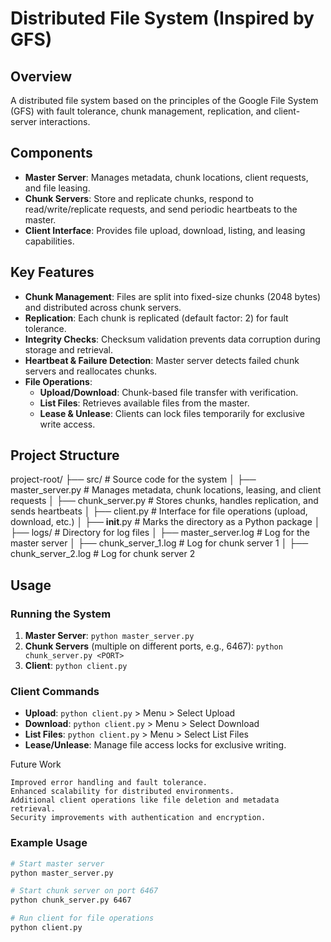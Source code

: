 
# Distributed File System (Inspired by GFS)

## Overview
A distributed file system based on the principles of the Google File System (GFS) with fault tolerance, chunk management, replication, and client-server interactions.

## Components
- **Master Server**: Manages metadata, chunk locations, client requests, and file leasing.
- **Chunk Servers**: Store and replicate chunks, respond to read/write/replicate requests, and send periodic heartbeats to the master.
- **Client Interface**: Provides file upload, download, listing, and leasing capabilities.

## Key Features
- **Chunk Management**: Files are split into fixed-size chunks (2048 bytes) and distributed across chunk servers.
- **Replication**: Each chunk is replicated (default factor: 2) for fault tolerance.
- **Integrity Checks**: Checksum validation prevents data corruption during storage and retrieval.
- **Heartbeat & Failure Detection**: Master server detects failed chunk servers and reallocates chunks.
- **File Operations**:
  - **Upload/Download**: Chunk-based file transfer with verification.
  - **List Files**: Retrieves available files from the master.
  - **Lease & Unlease**: Clients can lock files temporarily for exclusive write access.

## Project Structure
project-root/
├── src/                              # Source code for the system
│   ├── master_server.py              # Manages metadata, chunk locations, leasing, and client requests
│   ├── chunk_server.py               # Stores chunks, handles replication, and sends heartbeats
│   ├── client.py                     # Interface for file operations (upload, download, etc.)
│   ├── __init__.py                   # Marks the directory as a Python package
│
├── logs/                             # Directory for log files
│   ├── master_server.log             # Log for the master server
│   ├── chunk_server_1.log            # Log for chunk server 1
│   ├── chunk_server_2.log            # Log for chunk server 2

## Usage

### Running the System
1. **Master Server**: `python master_server.py`
2. **Chunk Servers** (multiple on different ports, e.g., 6467): `python chunk_server.py <PORT>`
3. **Client**: `python client.py`

### Client Commands
- **Upload**: `python client.py` > Menu > Select Upload
- **Download**: `python client.py` > Menu > Select Download
- **List Files**: `python client.py` > Menu > Select List Files
- **Lease/Unlease**: Manage file access locks for exclusive writing.


Future Work

    Improved error handling and fault tolerance.
    Enhanced scalability for distributed environments.
    Additional client operations like file deletion and metadata retrieval.
    Security improvements with authentication and encryption.
    
    
### Example Usage
```bash
# Start master server
python master_server.py

# Start chunk server on port 6467
python chunk_server.py 6467

# Run client for file operations
python client.py

